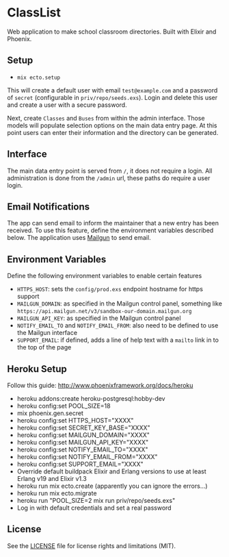 # ClassList

Web application to make school classroom directories. Built with Elixir and Phoenix.

## Setup
  * `mix ecto.setup`

This will create a default user with email `test@example.com` and a password of `secret` (configurable in `priv/repo/seeds.exs`). Login and delete this user and create a user with a secure password.

Next, create `Classes` and `Buses` from within the admin interface. Those models will populate selection options on the main data entry page. At this point users can enter their information and the directory can be generated.

## Interface
The main data entry point is served from `/`, it does not require a login. All administration is done from the `/admin` url, these paths do require a user login.

## Email Notifications
The app can send email to inform the maintainer that a new entry has been received. To use this feature, define the environment variables described below. The application uses [Mailgun](mailgun.com) to send email.

## Environment Variables
Define the following environment variables to enable certain features
  * `HTTPS_HOST`: sets the `config/prod.exs` endpoint hostname for https support
  * `MAILGUN_DOMAIN`: as specified in the Mailgun control panel, something like `https://api.mailgun.net/v3/sandbox-our-domain.mailgun.org`
  * `MAILGUN_API_KEY`: as specified in the Mailgun control panel
  * `NOTIFY_EMAIL_TO` and `NOTIFY_EMAIL_FROM`: also need to be defined to use the Mailgun interface
  * `SUPPORT_EMAIL`: if defined, adds a line of help text with a `mailto` link in to the top of the page

## Heroku Setup
Follow this guide: http://www.phoenixframework.org/docs/heroku
  * heroku addons:create heroku-postgresql:hobby-dev
  * heroku config:set POOL_SIZE=18
  * mix phoenix.gen.secret
  * heroku config:set HTTPS_HOST="XXXX"
  * heroku config:set SECRET_KEY_BASE="XXXX"
  * heroku config:set MAILGUN_DOMAIN="XXXX"
  * heroku config:set MAILGUN_API_KEY="XXXX"
  * heroku config:set NOTIFY_EMAIL_TO="XXXX"
  * heroku config:set NOTIFY_EMAIL_FROM="XXXX"
  * heroku config:set SUPPORT_EMAIL="XXXX"
  * Override default buildpack Elixir and Erlang versions to use at least Erlang v19 and Elixir v1.3
  * heroku run mix ecto.create (apparently you can ignore the errors...)
  * heroku run mix ecto.migrate
  * heroku run "POOL_SIZE=2 mix run priv/repo/seeds.exs"
  * Log in with default credentials and set a real password

## License

See the [LICENSE](LICENSE.md) file for license rights and limitations (MIT).
